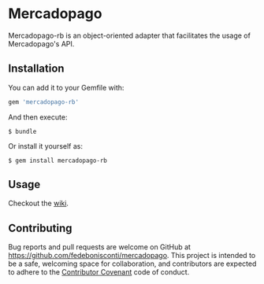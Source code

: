 # Mercadopago

Mercadopago-rb is an object-oriented adapter that facilitates the usage of Mercadopago's API.

## Installation

You can add it to your Gemfile with:

```ruby
gem 'mercadopago-rb'
```

And then execute:

    $ bundle

Or install it yourself as:

    $ gem install mercadopago-rb

## Usage

Checkout the [wiki](https://github.com/fedebonisconti/mercadopago/wiki).


## Contributing

Bug reports and pull requests are welcome on GitHub at https://github.com/fedebonisconti/mercadopago. This project is intended to be a safe, welcoming space for collaboration, and contributors are expected to adhere to the [Contributor Covenant](http://contributor-covenant.org) code of conduct.

